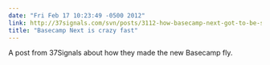 ```yaml
---
date: "Fri Feb 17 10:23:49 -0500 2012"
link: http://37signals.com/svn/posts/3112-how-basecamp-next-got-to-be-so-damn-fast-without-using-much-client-side-ui
title: "Basecamp Next is crazy fast"
---
```


A post from 37Signals about how they made the new Basecamp fly.
